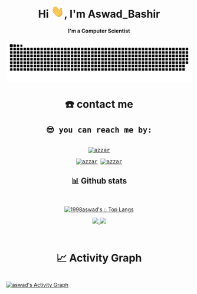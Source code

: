 <div align="center">
<h1 align="center">Hi <img width="35" src="https://github.com/1999AZZAR/1999AZZAR/blob/main/resources/img/waving.gif">, I'm Aswad_Bashir</h1>
<h4 align="center">I'm a Computer Scientist</h4>
</div>

<div align="center">
  <a href="https://1999azzar.github.io/1999AZZAR/">
  <img  src="https://github.com/1999AZZAR/1999AZZAR/blob/main/resources/img/grid-snake.svg"
       alt="snake" /></a>
</div>

<div>
  <h1 align="center">☎️ contact me</h1>
<div>
  <samp>
    <h2 align="center">😎 you can reach me by:</h2>
    <p align="center">
      <br/>
      <a href="https://www.facebook.com/chentoo.bhatti/" target="blank"><img align="center"
         src="https://img.shields.io/badge/facebook-4267B2.svg?style=for-the-badge&logo=facebook&logoColor=white"
         alt="azzar" height="30"/></a>
    </p>
  <p align="center">
      <a href="https://wa.me/+923107033359" target="blank"><img align="center"
         src="https://img.shields.io/badge/whatsapp-4B7F1.svg?style=for-the-badge&logo=whatsapp&logoColor=white"
         alt="azzar" height="30"/></a>
      <a href="https://twitter.com/aswad_bashir2" target="blank"><img align="center"
         src="https://img.shields.io/badge/twitter-1DA1F2.svg?style=for-the-badge&logo=twitter&logoColor=white"
         alt="azzar" height="30"/></a>
      <br>
    </p>
  </samp>
</div>
</div>

<div> 
  <div>
    <div>
    <h2 align="center"> 📊 Github stats </h2>
      </div>
      <br/>
        <p align="center">
          <a href="https://github.com/aswad98">
          <img src="https://github-readme-stats.vercel.app/api/top-langs/?username=aswad98&langs_count=6&theme=gruvbox&layout=compact&hide_border=true" alt="1998aswad's :: Top Langs" /></a>
        </p>
        <p align="center">
          <a href="https://github.com/aswad98">
          <img width="49.5%" src="https://github-readme-stats.vercel.app/api?username=aswad98&show_icons=true&theme=gruvbox&hide_border=true" />
          <img width="49.5%" src="https://github-readme-streak-stats.herokuapp.com/?user=aswad98&theme=gruvbox&hide_border=true" />
          </a>
       </p>
     <br>
  </div>    
</div>

<div>
  <div>
  <h1 align="center">📈 Activity Graph</h1>
    </div>
  <br/>
<a href="https://github.com/aswad98/github-readme-activity-graph"><img alt="aswad's Activity Graph" src="https://activity-graph.herokuapp.com/graph/?username=aswad98&bg_color=000&color=fff&line=00E676&point=fff&hide_border=true" /></a>
</div>



